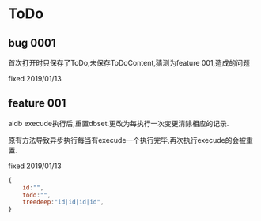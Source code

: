 # ToDo

## bug 0001  

首次打开时只保存了ToDo,未保存ToDoContent,猜测为feature 001,造成的问题

fixed 2019/01/13

## feature 001

aidb execude执行后,重置dbset.更改为每执行一次变更清除相应的记录.

原有方法导致异步执行每当有execude一个执行完毕,再次执行execude的会被重置.

fixed 2019/01/13

```JavaScript
{
    id:"",
    todo:"",
    treedeep:"id|id|id|id",
}

```
